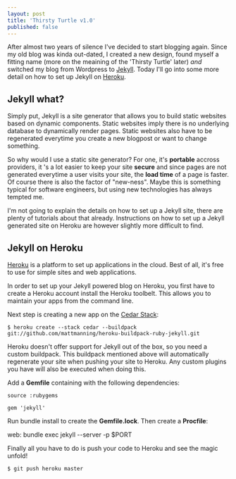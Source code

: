 ```yaml
---
layout: post
title: 'Thirsty Turtle v1.0'
published: false
---
```


After almost two years of silence I've decided to start blogging again. Since my old blog was kinda out-dated, I created a new design, found myself a fitting name (more on the meaining of the 'Thirsty Turtle' later) _and_ switched my blog from Wordpress to [Jekyll](https://github.com/mojombo/jekyll). Today I'll go into some more detail on how to set up Jekyll on [Heroku](http://www.heroku.com).

## Jekyll what?
Simply put, Jekyll is a site generator that allows you to build static websites based on dynamic components. Static websites imply there is no underlying database to dynamically render pages. Static websites also have to be regenerated everytime you create a new blogpost or want to change something.

So why would I use a static site generator? For one, it's __portable__ accross providers, it 's a lot easier to keep your site __secure__ and since pages are not generated everytime a user visits your site, the **load time** of a page is faster. Of course there is also the factor of "new-ness". Maybe this is something typical for software engineers, but using new technologies has always tempted me.

I'm not going to explain the details on how to set up a Jekyll site, there are plenty of tutorials about that already. Instructions on how to set up a Jekyll generated site on Heroku are however slightly more difficult to find.

## Jekyll on Heroku
[Heroku](http://www.heroku.com) is a platform to set up applications in the cloud. Best of all, it's free to use for simple sites and web applications.

In order to set up your Jekyll powered blog on Heroku, you first have to create a Heroku account install the Heroku toolbelt. This allows you to maintain your apps from the command line.

Next step is creating a new app on the [Cedar Stack](https://devcenter.heroku.com/articles/cedar):

    $ heroku create --stack cedar --buildpack git://github.com/mattmanning/heroku-buildpack-ruby-jekyll.git
    
Heroku doesn't offer support for Jekyll out of the box, so you need a custom buildpack. This buildpack mentioned above will automatically regenerate your site when pushing your site to Heroku. Any custom plugins you have will also be executed when doing this.

Add a **Gemfile** containing with the following dependencies:

    source :rubygems
    
    gem 'jekyll'

Run bundle install to create the **Gemfile.lock**. Then create a **Procfile**:

   web: bundle exec jekyll --server -p $PORT

Finally all you have to do is push your code to Heroku and see the magic unfold!

    $ git push heroku master